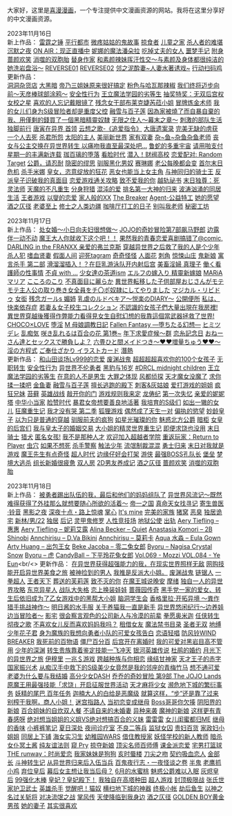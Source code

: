 大家好，这里是<a href="https://www.favcomic.com">喜漫漫画</a>，一个专注提供中文漫画资源的网站。我将在这里分享好的中文漫画资源。

2023年11月16日<br/>
  新上作品：
    <a href="https://www.favcomic.com/comic/detail/905154980934197248">雷霆之锤</a>
    <a href="https://www.favcomic.com/comic/detail/905155264397844480">平行都市</a>
    <a href="https://www.favcomic.com/comic/detail/906230773969985536">微疼姑姑的鬼故事</a>
    <a href="https://www.favcomic.com/comic/detail/906966482649489408">掠食者</a>
    <a href="https://www.favcomic.com/comic/detail/906967184943751168">儿童之家</a>
    <a href="https://www.favcomic.com/comic/detail/906967441396080640">杀人者的难堪</a>
    <a href="https://www.favcomic.com/comic/detail/907256797612613632">沉默之夜</a>
    <a href="https://www.favcomic.com/comic/detail/907260052958748672">ON AIR：现正直播中</a>
    <a href="https://www.favcomic.com/comic/detail/907262243090079744">妮娜的魔法潘朵拉</a>
    <a href="https://www.favcomic.com/comic/detail/907263237014298624">吃掉丈夫的女人</a>
    <a href="https://www.favcomic.com/comic/detail/907263507714678784">噩梦手记</a>
    <a href="https://www.favcomic.com/comic/detail/907263991552811008">附身</a>
    <a href="https://www.favcomic.com/comic/detail/907268746794639360">蔷颜欢笑</a>
    <a href="https://www.favcomic.com/comic/detail/907269158864035840">消噬的双胞胎</a>
    <a href="https://www.favcomic.com/comic/detail/908383228417679360">替身作家</a>
    <a href="https://www.favcomic.com/comic/detail/922521172019650560">和素颜辣妹挥汗性交～与素颜及身体都很纯洁的她洗岩盘浴～</a>
    <a href="https://www.favcomic.com/comic/detail/922522497738481664">REVERSE01</a>
    <a href="https://www.favcomic.com/comic/detail/922523696298598400">REVERSE02</a>
    <a href="https://www.favcomic.com/comic/detail/922525316524679168">邻之泥酔妻~人妻水著诱戏~</a>
    <a href="https://www.favcomic.com/comic/detail/922615124039180288">行动扫码鸡</a><br/>
  更新作品：<br/>
    <a href="https://www.favcomic.com/comic/detail/898251860379574272">洞洞杂货店</a>
    <a href="https://www.favcomic.com/comic/detail/871727812581662720">大黑暗</a>
    <a href="https://www.favcomic.com/comic/detail/871729096223236096">帝乃三姐妹原来很好搞定</a>
    <a href="https://www.favcomic.com/comic/detail/871950652564185088">粉色与哈瓦那辣椒</a>
    <a href="https://www.favcomic.com/comic/detail/872194178493325312">我们终将迈步向前～天彦棒球部涂鸦～</a>
    <a href="https://www.favcomic.com/comic/detail/872982281210437632">安全性行为</a>
    <a href="https://www.favcomic.com/comic/detail/875445835847049216">王立魔法学园的劣等生</a>
    <a href="https://www.favcomic.com/comic/detail/875446337821351936">抽奖特奖：无双后宫权</a>
    <a href="https://www.favcomic.com/comic/detail/877346062027857920">女校之星</a>
    <a href="https://www.favcomic.com/comic/detail/878007925556256768">喜欢的人忘记戴眼镜了</a>
    <a href="https://www.favcomic.com/comic/detail/879498286128570368">残念女干部布莱克婕芮菈小姐</a>
    <a href="https://www.favcomic.com/comic/detail/879503581605142528">冒牌炼金术师</a>
    <a href="https://www.favcomic.com/comic/detail/882333886691024896">我的女儿们身为S级冒险者却是重度父控</a>
    <a href="https://www.favcomic.com/comic/detail/883475090560393216">融雪与百子莲</a>
    <a href="https://www.favcomic.com/comic/detail/885156159412117504">因為家被燒了而自暴自棄的我、用僅剩的錢買了一個黑暗精靈奴隸</a>
    <a href="https://www.favcomic.com/comic/detail/886622055271899136">无限之住人～幕末之章～</a>
    <a href="https://www.favcomic.com/comic/detail/886972562310045696">刺激的部队生活</a>
    <a href="https://www.favcomic.com/comic/detail/886974261368070144">独脚前行</a>
    <a href="https://www.favcomic.com/comic/detail/887028042701086720">唐寅在异界 </a>
    <a href="https://www.favcomic.com/comic/detail/888129375420162048">首领</a>
    <a href="https://www.favcomic.com/comic/detail/888215731416735744">云想之歌-《追爱指令》</a>
    <a href="https://www.favcomic.com/comic/detail/888219830291931136">大唐遗案录</a>
    <a href="https://www.favcomic.com/comic/detail/888221074699984896">完美无缺的虏获</a>
    <a href="https://www.favcomic.com/comic/detail/888507520874848256">一个人去死</a>
    <a href="https://www.favcomic.com/comic/detail/889549723285987328">杀君所怨</a>
    <a href="https://www.favcomic.com/comic/detail/892219688203984896">太阳的主人</a>
    <a href="https://www.favcomic.com/comic/detail/895696884155424768">美丽新世界</a>
    <a href="https://www.favcomic.com/comic/detail/895781038498914304">家有双妻</a>
    <a href="https://www.favcomic.com/comic/detail/896166477357522944">杂~鱼~杂鱼杂鱼老师</a>
    <a href="https://www.favcomic.com/comic/detail/897506338509299712">丧女与公主交换在异世界转生 以痛吻我直至最深处吧...</a>
    <a href="https://www.favcomic.com/comic/detail/898220550080569344">鲁蛇的多重宇宙</a>
    <a href="https://www.favcomic.com/comic/detail/899037867114897408">请用啪支付</a>
    <a href="https://www.favcomic.com/comic/detail/900003225699229696">星期一的丰满新连载</a>
    <a href="https://www.favcomic.com/comic/detail/900737173114986496">珈百璃的堕落</a>
    <a href="https://www.favcomic.com/comic/detail/902633226344996864">看脸时代</a>
    <a href="https://www.favcomic.com/comic/detail/902637162749632512">潜入！财阀高校</a>
    <a href="https://www.favcomic.com/comic/detail/902892950017679360">恋爱配对: Random Target</a>
    <a href="https://www.favcomic.com/comic/detail/903321352310759424">公爵，请忍耐</a>
    <a href="https://www.favcomic.com/comic/detail/903322854739812352">隐密的缪思</a>
    <a href="https://www.favcomic.com/comic/detail/903325266959540224">驯服黑化男奴</a>
    <a href="https://www.favcomic.com/comic/detail/903325642492354560">赛琳娜</a>
    <a href="https://www.favcomic.com/comic/detail/903330454894157824">老公每晚都会变</a>
    <a href="https://www.favcomic.com/comic/detail/903336245189550080">首尔末日危机</a>
    <a href="https://www.favcomic.com/comic/detail/903338810333601792">杀手米娜</a>
    <a href="https://www.favcomic.com/comic/detail/903415045269102592">皇女，恣意绽放的狂花</a>
    <a href="https://www.favcomic.com/comic/detail/903426825118687232">恶女也能当上女主角</a>
    <a href="https://www.favcomic.com/comic/detail/903444210508767232">与神同归的骑士王</a>
    <a href="https://www.favcomic.com/comic/detail/903665647249137664">反派皇子识破我的真面目</a>
    <a href="https://www.favcomic.com/comic/detail/903666338764038144">恋爱游戏通关攻略</a>
    <a href="https://www.favcomic.com/comic/detail/903669248705044480">致不爱我的你</a>
    <a href="https://www.favcomic.com/comic/detail/903671033670803456">越轨祕书</a>
    <a href="https://www.favcomic.com/comic/detail/903781090899140608">末日独尊：死灵法师</a>
    <a href="https://www.favcomic.com/comic/detail/903784209552908288">天魔的不凡重生</a>
    <a href="https://www.favcomic.com/comic/detail/903789055727247360">分身狩猎</a>
    <a href="https://www.favcomic.com/comic/detail/903798436070039552">混沌的爱</a>
    <a href="https://www.favcomic.com/comic/detail/904778284334718976">排名第一大神的归来</a>
    <a href="https://www.favcomic.com/comic/detail/905042835848437760">波涛汹涌的同居生活</a>
    <a href="https://www.favcomic.com/comic/detail/905152203327676416">王者游戏</a>
    <a href="https://www.favcomic.com/comic/detail/905483347101360128">以燮的恋爱</a>
    <a href="https://www.favcomic.com/comic/detail/905484302844829696">家人般的XX</a>
    <a href="https://www.favcomic.com/comic/detail/905493536105963520">The Breaker</a>
    <a href="https://www.favcomic.com/comic/detail/905495283067133952">Agent-公益特工</a>
    <a href="https://www.favcomic.com/comic/detail/905892328785453056">她的愿望</a>
    <a href="https://www.favcomic.com/comic/detail/906617540262895616">酒之仄径</a>
    <a href="https://www.favcomic.com/comic/detail/910624756749967360">老婆至上</a>
    <a href="https://www.favcomic.com/comic/detail/912868562761293824">修士之人类边疆</a>
    <a href="https://www.favcomic.com/comic/detail/913148211663872000">咖啡厅打工的日子</a>
    <a href="https://www.favcomic.com/comic/detail/913149493006966784">别叫我老师</a>
    <a href="https://www.favcomic.com/comic/detail/916059935526232064">秘密工坊</a><br/>

2023年11月17日<br/>
  新上作品：
     <a href="https://www.favcomic.com/comic/detail/872895176362827776">处女婚～小日向夫妇很想做～</a>
     <a href="https://www.favcomic.com/comic/detail/880598814640185344">JOJO的奇妙冒险第7部飙马野郎</a>
     <a href="https://www.favcomic.com/comic/detail/880601752775303168">边露伴一动不动</a>
     <a href="https://www.favcomic.com/comic/detail/886627858829680640">魔王大人你就收下这个吧！！</a>
     <a href="https://www.favcomic.com/comic/detail/894594604962291712">果然我的青春恋爱喜剧搞错了@comic,</a>
     <a href="https://www.favcomic.com/comic/detail/895330837359370240">DARLING in the FRANXX 亲爱的弗兰克斯</a>
     <a href="https://www.favcomic.com/comic/detail/895332952257470464">穿越异世界之后救了我的人是个少年杀人犯</a>
     <a href="https://www.favcomic.com/comic/detail/906226068732649472">嗜血贤妻</a>
     <a href="https://www.favcomic.com/comic/detail/906227818524975104">假面人间</a>
     <a href="https://www.favcomic.com/comic/detail/906962642059534336">迎死tagram</a>
     <a href="https://www.favcomic.com/comic/detail/906963270269804544">奇奇怪怪</a>
     <a href="https://www.favcomic.com/comic/detail/906964020819533824">人面花</a>
     <a href="https://www.favcomic.com/comic/detail/906964263434854400">刺角</a>
     <a href="https://www.favcomic.com/comic/detail/906966168768749568">惊悚山庄</a>
     <a href="https://www.favcomic.com/comic/detail/906967726659084288">鬼新娘</a>
     <a href="https://www.favcomic.com/comic/detail/918862358451986432">寓言杀手 第二部</a>
     <a href="https://www.favcomic.com/comic/detail/922844285638942720">滑溜溜插入！？在巨乳游泳队开内射后宫</a>
     <a href="https://www.favcomic.com/comic/detail/922869863867883520">美畜淫婦 真理子</a>
     <a href="https://www.favcomic.com/comic/detail/922870343562043392">働く看護師の性事情</a>
     <a href="https://www.favcomic.com/comic/detail/922870794927874048">不貞 with …</a>
     <a href="https://www.favcomic.com/comic/detail/922871092857675776">少女達の茶道ism</a>
     <a href="https://www.favcomic.com/comic/detail/922871497566068736">エルフの嫁入り 精靈新嫁娘</a>
     <a href="https://www.favcomic.com/comic/detail/922871737832579072">MARiA マリア</a>
     <a href="https://www.favcomic.com/comic/detail/922872050979315712">こころのこり</a>
     <a href="https://www.favcomic.com/comic/detail/922873220175110144">不真面目に麗らか</a>
     <a href="https://www.favcomic.com/comic/detail/922873571250937856">異世界転移した子供部屋おじさんがモテモテ主人公の取り巻き女全員をチ〇ポ奴隷にしてやりました</a>
     <a href="https://www.favcomic.com/comic/detail/922873858183274496">マジカル・リビドゥ</a>
     <a href="https://www.favcomic.com/comic/detail/922874057509183488">女衒</a>
     <a href="https://www.favcomic.com/comic/detail/922874520707145728">残念ガールs </a>
     <a href="https://www.favcomic.com/comic/detail/922874883434749952">媚姉</a>
     <a href="https://www.favcomic.com/comic/detail/922875932719587328">乳虐のルドベキア〜悦楽のDIARY〜</a>
     <a href="https://www.favcomic.com/comic/detail/922877196475965440">公開便所</a>
     <a href="https://www.favcomic.com/comic/detail/922877576089837568">私は、快楽依存症</a>
     <a href="https://www.favcomic.com/comic/detail/922877886900346880">若妻＆女子校生コレクション</a>
     <a href="https://www.favcomic.com/comic/detail/922878245542699008">不認識的女孩子們大量出現在我房裡!</a>
     <a href="https://www.favcomic.com/comic/detail/922878624628088832">異世界穿越後獲得作弊能力看得見女生自慰幻想的我靠這個當武器拯救了世界!</a>
     <a href="https://www.favcomic.com/comic/detail/922878953713180672">CHOCO×LOVE</a>
     <a href="https://www.favcomic.com/comic/detail/922879299298664448">堕淫</a>
     <a href="https://www.favcomic.com/comic/detail/922879649481105408">M 母娘調教日記</a>
     <a href="https://www.favcomic.com/comic/detail/922879914762444800">Fallen Fantasy ―堕ちたる幻想―</a>
     <a href="https://www.favcomic.com/comic/detail/922880174167564288">ヒミツデレ</a>
     <a href="https://www.favcomic.com/comic/detail/922880366790975488">乱痴気</a>
     <a href="https://www.favcomic.com/comic/detail/922880612149370880">咲き乱れるは百合の花 第1巻~</a>
     <a href="https://www.favcomic.com/comic/detail/922881036000567296">年下求愛症候～群</a>
     <a href="https://www.favcomic.com/comic/detail/922881399743193088">恋糸記念日</a>
     <a href="https://www.favcomic.com/comic/detail/922882024635768832">おねーさん達とセックスで勝負しよ？</a>
     <a href="https://www.favcomic.com/comic/detail/922882408993398784">六畳ひと間メイドつき～♥♥増量ちゅう♥♥～</a>
     <a href="https://www.favcomic.com/comic/detail/922882731489239040">淫の方程式</a>
     <a href="https://www.favcomic.com/comic/detail/922883109005959168">ご奉仕ざかり   イラストカード</a>
     <a href="https://www.favcomic.com/comic/detail/922883498937819136">潛熱</a><br/>
  更新作品：
     <a href="https://www.favcomic.com/comic/detail/871366185097240576">和山田谈场Lv999的恋爱</a>
     <a href="https://www.favcomic.com/comic/detail/871727293624623104">废渊战鬼</a>
     <a href="https://www.favcomic.com/comic/detail/872977906391982080">超超超超喜欢你的100个女孩子</a>
     <a href="https://www.favcomic.com/comic/detail/872979228541460480">无职转生</a>
     <a href="https://www.favcomic.com/comic/detail/872982281210437632">安全性行为</a>
     <a href="https://www.favcomic.com/comic/detail/872985323699838976">异世界不伦勇者</a>
     <a href="https://www.favcomic.com/comic/detail/873338293062868992">黑豹与16岁</a>
     <a href="https://www.favcomic.com/comic/detail/875190331434475520">#DRCL midnight children</a>
     <a href="https://www.favcomic.com/comic/detail/875445835847049216">王立魔法学园的劣等生</a>
     <a href="https://www.favcomic.com/comic/detail/875463427152289792">在意的人不是男生</a>
     <a href="https://www.favcomic.com/comic/detail/875793359107661824">大罪之体现</a>
     <a href="https://www.favcomic.com/comic/detail/878010903025557504">风都侦探</a>
     <a href="https://www.favcomic.com/comic/detail/880575421828177920">天才魔女没魔了</a>
     <a href="https://www.favcomic.com/comic/detail/880608778947534848">求你揉一揉吧</a>
     <a href="https://www.favcomic.com/comic/detail/882326981016952832">金鱼妻</a>
     <a href="https://www.favcomic.com/comic/detail/883475090560393216">融雪与百子莲</a>
     <a href="https://www.favcomic.com/comic/detail/883476301233659904">擅长逃跑的殿下</a>
     <a href="https://www.favcomic.com/comic/detail/885530210496290816">刺客&灰姑娘</a>
     <a href="https://www.favcomic.com/comic/detail/886919238747561984">爱打游戏的姐姐</a>
     <a href="https://www.favcomic.com/comic/detail/887035575004176384">疯狂兄妹</a>
     <a href="https://www.favcomic.com/comic/detail/887889961028820992">苔藓</a>
     <a href="https://www.favcomic.com/comic/detail/887891886763810816">英雄战线</a>
     <a href="https://www.favcomic.com/comic/detail/888103708842401792">敲开你的门</a>
     <a href="https://www.favcomic.com/comic/detail/888119768224243712">游戏规则我来定</a>
     <a href="https://www.favcomic.com/comic/detail/888212328317853696">龙俦纪</a>
     <a href="https://www.favcomic.com/comic/detail/893217404455362560">第一次失忆</a>
     <a href="https://www.favcomic.com/comic/detail/893219112925405184">亲爱的妮妮塔</a>
     <a href="https://www.favcomic.com/comic/detail/896166013274562560">中华小当家</a>
     <a href="https://www.favcomic.com/comic/detail/902638750230781952">脸赞时代</a>
     <a href="https://www.favcomic.com/comic/detail/902905210417061888">暴君女帝想要善良地活著</a>
     <a href="https://www.favcomic.com/comic/detail/902914286156914688">我培育的S级们</a>
     <a href="https://www.favcomic.com/comic/detail/902915059980836864">如出一辙的女儿</a>
     <a href="https://www.favcomic.com/comic/detail/902917682238726144">狂魔重生记</a>
     <a href="https://www.favcomic.com/comic/detail/902920394284081152">我才没有哭 第二季</a>
     <a href="https://www.favcomic.com/comic/detail/902925590024298496">狐狸游戏</a>
     <a href="https://www.favcomic.com/comic/detail/902926676047044608">偶然成了天生一对</a>
     <a href="https://www.favcomic.com/comic/detail/902928000234954752">偏执的慾望</a>
     <a href="https://www.favcomic.com/comic/detail/902933285007663104">妙龄皇子</a>
     <a href="https://www.favcomic.com/comic/detail/903320755553574912">以为只是普通的穿越</a>
     <a href="https://www.favcomic.com/comic/detail/903327327725953024">驯服前夫的疯狗</a>
     <a href="https://www.favcomic.com/comic/detail/903328929593565184">如星光璀璨的你</a>
     <a href="https://www.favcomic.com/comic/detail/903330090509803520">魅惑北方公爵</a>
     <a href="https://www.favcomic.com/comic/detail/903338446142185472">暗柜</a>
     <a href="https://www.favcomic.com/comic/detail/903415470185652224">女皇的后宫们</a>
     <a href="https://www.favcomic.com/comic/detail/903416038497067008">我与皇太子的婚姻交易</a>
     <a href="https://www.favcomic.com/comic/detail/903426196031807488">大小姐的精灵世界重生记</a>
     <a href="https://www.favcomic.com/comic/detail/903427749081915392">即便求饶也没用</a>
     <a href="https://www.favcomic.com/comic/detail/903432015393726464">末日骑士</a>
     <a href="https://www.favcomic.com/comic/detail/903433399925088256">猎犬</a>
     <a href="https://www.favcomic.com/comic/detail/903670617117696000">匿名女孩!</a>
     <a href="https://www.favcomic.com/comic/detail/903781415852843008">我不是那种人才</a>
     <a href="https://www.favcomic.com/comic/detail/903784529825767424">欢迎加入超越者学院</a>
     <a href="https://www.favcomic.com/comic/detail/903785261022978048">重返玩家：Return to Player</a>
     <a href="https://www.favcomic.com/comic/detail/903787171062882304">虫穴</a>
     <a href="https://www.favcomic.com/comic/detail/903791190086918144">如果不想死</a>
     <a href="https://www.favcomic.com/comic/detail/903791844461256704">杀手警察</a>
     <a href="https://www.favcomic.com/comic/detail/903792142433001472">触法少年</a>
     <a href="https://www.favcomic.com/comic/detail/903794043115413504">流氓制裁混混</a>
     <a href="https://www.favcomic.com/comic/detail/904411937562042368">勇士归来</a>
     <a href="https://www.favcomic.com/comic/detail/904414202502979584">末日对我就是游戏</a>
     <a href="https://www.favcomic.com/comic/detail/904416131136233472">魔王先生有点奇怪</a>
     <a href="https://www.favcomic.com/comic/detail/904777267849338880">超人时代</a>
     <a href="https://www.favcomic.com/comic/detail/905150839449067520">边缘仔好会打架</a>
     <a href="https://www.favcomic.com/comic/detail/905151847306764288">游侠</a>
     <a href="https://www.favcomic.com/comic/detail/905153118101184512">最强BOSS孔队长</a>
     <a href="https://www.favcomic.com/comic/detail/905153962754318336">堡垒</a>
     <a href="https://www.favcomic.com/comic/detail/905156313720430592">梦境大逃杀</a>
     <a href="https://www.favcomic.com/comic/detail/905489287020158976">组长新婚很疲惫</a>
     <a href="https://www.favcomic.com/comic/detail/905492535470858240">双人房</a>
     <a href="https://www.favcomic.com/comic/detail/905891931228348416">2D男友养成记</a>
     <a href="https://www.favcomic.com/comic/detail/906617540262895616">酒之仄径</a>
     <a href="https://www.favcomic.com/comic/detail/907268746794639360">蔷颜欢笑</a>
     <a href="https://www.favcomic.com/comic/detail/907269158864035840">消噬的双胞胎</a><br/>

2023年11月18日<br/>
  新上作品：
    <a href="https://www.favcomic.com/comic/872873902680973312">被勇者踢出队伍的我，最后和他们的妈妈组队了</a>
    <a href="https://www.favcomic.com/comic/880573450677264384">异世界风流记～既然难得获得了外挂那么就想要随心所欲的活着～</a>
    <a href="https://www.favcomic.com/comic/882783059710189568">帝一之国</a>
    <a href="https://www.favcomic.com/comic/889893847558135808">真命天女找寻记</a>
    <a href="https://www.favcomic.com/comic/894391346868133888">寄生兽医·铃音</a>
    <a href="https://www.favcomic.com/comic/906224123225710592">黑影之夜</a>
    <a href="https://www.favcomic.com/comic/906227278827102208">深夜十点・路上惊魂</a>
    <a href="https://www.favcomic.com/comic/906228141868064768">掌心</a>
    <a href="https://www.favcomic.com/comic/906228734435139584">It's mine</a>
    <a href="https://www.favcomic.com/comic/906229381121318912">完美的家族</a>
    <a href="https://www.favcomic.com/comic/906236415615049728">猪窝</a>
    <a href="https://www.favcomic.com/comic/906956892469862400">恶臭</a>
    <a href="https://www.favcomic.com/comic/906957908422565888">独居诡宅</a>
    <a href="https://www.favcomic.com/comic/906958334224113664">新林/男/22</a>
    <a href="https://www.favcomic.com/comic/906958764459040768">独居</a>
    <a href="https://www.favcomic.com/comic/906959104038281216">后记</a>
    <a href="https://www.favcomic.com/comic/906960858263986176">灵甲鬼修罗</a>
    <a href="https://www.favcomic.com/comic/906961109804785664">人性竞技场</a>
    <a href="https://www.favcomic.com/comic/906961570930761728">地狱公使</a>
    <a href="https://www.favcomic.com/comic/922917081274523648">出轨</a>
    <a href="https://www.favcomic.com/comic/923292378981343232">Aery Tiefling – 惠惠</a>
    <a href="https://www.favcomic.com/comic/923292476100452352">Aery Tiefling – 妮莉艾露</a>
    <a href="https://www.favcomic.com/comic/923292566324125696">Alina Becker – Quiet</a>
    <a href="https://www.favcomic.com/comic/923292669856325632">Anastasia Komori – 2B Shinobi</a>
    <a href="https://www.favcomic.com/comic/923292762760159232">Annchirisu – D.Va Bikini</a>
    <a href="https://www.favcomic.com/comic/923292875142340608">Annchirisu – 莫莉卡</a>
    <a href="https://www.favcomic.com/comic/923292968218140672">Aqua 水淼 – Eula Gown</a>
    <a href="https://www.favcomic.com/comic/923293196241477632">Arty Huang – 出包王女</a>
    <a href="https://www.favcomic.com/comic/923293299228418048">Beke Jacoba – 零二兔女郎</a>
    <a href="https://www.favcomic.com/comic/923293397379325952">Byoru – Nagisa Crystal Snow</a>
    <a href="https://www.favcomic.com/comic/923293537322278912">Byoru – 虎</a>
    <a href="https://www.favcomic.com/comic/923293628347064320">CandyBall – 下平玲花兔女郎</a>
    <a href="https://www.favcomic.com/comic/923295527578247168">Vol.069 - Mozzi </a>
    <a href="https://www.favcomic.com/comic/923295650148392960">VOL.084 - Ye Eun</a><br/<>
  更新作品：
    <a href="https://www.favcomic.com/comic/871372817977974784">在异世界获得超强能力的我，在现实世界照样无敌</a>
    <a href="https://www.favcomic.com/comic/871544837348925440">网购技能开启异世界美食之旅</a>
    <a href="https://www.favcomic.com/comic/871546632351653888">被神捡到的男人</a>
    <a href="https://www.favcomic.com/comic/871723862583287808">我推是反派大小姐。</a>
    <a href="https://www.favcomic.com/comic/871727293624623104">废渊战鬼</a>
    <a href="https://www.favcomic.com/comic/871731888501432320">链锯人</a>
    <a href="https://www.favcomic.com/comic/871934912159162368">一拳超人</a>
    <a href="https://www.favcomic.com/comic/872520511878471680">王者天下</a>
    <a href="https://www.favcomic.com/comic/872530534696361984">葬送的芙莉莲</a>
    <a href="https://www.favcomic.com/comic/872638057445203968">致不灭的你</a>
    <a href="https://www.favcomic.com/comic/872639940226326528">在魔王城说晚安</a>
    <a href="https://www.favcomic.com/comic/872864845144399872">摩绪</a>
    <a href="https://www.favcomic.com/comic/872869703016652800">独自一人的异世界攻略</a>
    <a href="https://www.favcomic.com/comic/872872096290709504">东京异星人</a>
    <a href="https://www.favcomic.com/comic/872876321087299584">战队大失格</a>
    <a href="https://www.favcomic.com/comic/872883179097300992">恋上换装娃娃</a>
    <a href="https://www.favcomic.com/comic/872977326936301568">蔷薇园传奇</a>
    <a href="https://www.favcomic.com/comic/872988627901227008">黑手党一家的爱女、转生后依旧成为了乙女游戏中的黑帮大小姐</a>
    <a href="https://www.favcomic.com/comic/872990513857437696">脑洞学生会</a>
    <a href="https://www.favcomic.com/comic/872992467052535808">香格里拉·开拓异境 ～粪作猎手挑战神作～</a>
    <a href="https://www.favcomic.com/comic/873167881226035200">明日酱的水手服</a>
    <a href="https://www.favcomic.com/comic/873168586884128768">关于养猫我一直是新手</a>
    <a href="https://www.favcomic.com/comic/873207634038235136">异世界悠闲纪行～边养娃边当冒险者～</a>
    <a href="https://www.favcomic.com/comic/873218280968560640">影宅</a>
    <a href="https://www.favcomic.com/comic/873235170608685056">很会察言观色的公司新人与冷漠的前辈</a>
    <a href="https://www.favcomic.com/comic/873731398610067456">拳愿奥米迦</a>
    <a href="https://www.favcomic.com/comic/873742132819664896">任侠转生</a>
    <a href="https://www.favcomic.com/comic/873752434219032576">彻夜之歌</a>
    <a href="https://www.favcomic.com/comic/873757397020188672">不喜欢女儿反而喜欢妈妈我吗？</a>
    <a href="https://www.favcomic.com/comic/873758158525440000">租借女友</a>
    <a href="https://www.favcomic.com/comic/875099497238241280">魔法禁书目录</a>
    <a href="https://www.favcomic.com/comic/875210605177479168">圣者无双</a>
    <a href="https://www.favcomic.com/comic/875455395307593728">地缚少年花子君</a>
    <a href="https://www.favcomic.com/comic/875462329054142464">身为魔族的我想向勇者小队的可爱女孩告白</a>
    <a href="https://www.favcomic.com/comic/875464372296753152">恋语轻唱</a>
    <a href="https://www.favcomic.com/comic/875480587396325376">防风铃WIND BREAKER</a>
    <a href="https://www.favcomic.com/comic/875771224788180992">我死前的百物语</a>
    <a href="https://www.favcomic.com/comic/877184975550685184">僵尸百分百</a>
    <a href="https://www.favcomic.com/comic/877187090562031616">后宫开在离婚时</a>
    <a href="https://www.favcomic.com/comic/877193316888879104">我的可爱对黑岩目高不管用</a>
    <a href="https://www.favcomic.com/comic/877194926176215040">少年的深渊</a>
    <a href="https://www.favcomic.com/comic/877196176011698176">转生贵族靠着鉴定技能一飞冲天</a>
    <a href="https://www.favcomic.com/comic/877197187845595136">银河英雄传说</a>
    <a href="https://www.favcomic.com/comic/877350041570910208">杜鹃的婚约</a>
    <a href="https://www.favcomic.com/comic/877356400873971712">月光下的异世界之旅</a>
    <a href="https://www.favcomic.com/comic/877363183524913152">伊穆里</a>
    <a href="https://www.favcomic.com/comic/877370151845109760">一兆＄游戏</a>
    <a href="https://www.favcomic.com/comic/877618136222932992">跨越种族与你相恋</a>
    <a href="https://www.favcomic.com/comic/877620255994814464">缘结甘神家</a>
    <a href="https://www.favcomic.com/comic/877627774276345856">天才王子的赤字国家振兴术</a>
    <a href="https://www.favcomic.com/comic/878020646695739392">从痴汉手中救下的S级美少女竟然是我的邻座的青梅竹马</a>
    <a href="https://www.favcomic.com/comic/878353668905246720">想不通可爱老婆为什么要与我结婚</a>
    <a href="https://www.favcomic.com/comic/878385561826631680">高分少女DASH</a>
    <a href="https://www.favcomic.com/comic/880600797631619072">乔乔的奇妙冒险 第9部 The JOJO Lands</a>
    <a href="https://www.favcomic.com/comic/880899655163060224">原魔王用最强技能「求饶」开启征服世界活动</a>
    <a href="https://www.favcomic.com/comic/882335018683342848">天才麻将少女</a>
    <a href="https://www.favcomic.com/comic/882745016496300032">濒危地下城的繁衍事务</a>
    <a href="https://www.favcomic.com/comic/882746431956459520">妖精的尾巴 百年任务</a>
    <a href="https://www.favcomic.com/comic/883464688455786496">迦楠大人的白给是恶魔级</a>
    <a href="https://www.favcomic.com/comic/883777651490299904">就算这样，“步”还是靠了过来</a>
    <a href="https://www.favcomic.com/comic/885519550282604544">别榨干我啊，商人小姐！</a>
    <a href="https://www.favcomic.com/comic/885529824137977856">迷宫指路人</a>
    <a href="https://www.favcomic.com/comic/886973726317486080">当初恋变成继母</a>
    <a href="https://www.favcomic.com/comic/887030916772405248">Boss哥哥你欠揍</a>
    <a href="https://www.favcomic.com/comic/887034185305432064">阴阳界的新娘</a>
    <a href="https://www.favcomic.com/comic/887054359567933440">百合姐妹的自炊双人餐</a>
    <a href="https://www.favcomic.com/comic/887695377606778880">不请自来的未婚妻</a>
    <a href="https://www.favcomic.com/comic/888145345849204736">异种来袭</a>
    <a href="https://www.favcomic.com/comic/888215432681627648">魔神的新娘</a>
    <a href="https://www.favcomic.com/comic/889547522752782336">这样更有青春感呀</a>
    <a href="https://www.favcomic.com/comic/889550565665808384">绝对想当姐姐的义姐VS绝对想搞百合的义妹</a>
    <a href="https://www.favcomic.com/comic/896540594606841856">雷雷雷</a>
    <a href="https://www.favcomic.com/comic/898220021384355840">女儿闺蜜都归ME</a>
    <a href="https://www.favcomic.com/comic/898221817393717248">继母的香味</a>
    <a href="https://www.favcomic.com/comic/898223591571726336">小裤裤笔记</a>
    <a href="https://www.favcomic.com/comic/898227155589275648">夏日深处</a>
    <a href="https://www.favcomic.com/comic/898231359364014080">夜间诊疗室</a>
    <a href="https://www.favcomic.com/comic/898265784978120704">不良二等兵</a>
    <a href="https://www.favcomic.com/comic/899036432776175616">监狱女囚</a>
    <a href="https://www.favcomic.com/comic/899039402364379136">贵妇百货</a>
    <a href="https://www.favcomic.com/comic/899667323105976320">家政妇小姐姐</a>
    <a href="https://www.favcomic.com/comic/899686707438428160">同居上下铺</a>
    <a href="https://www.favcomic.com/comic/900012093942669312">海女实习生</a>
    <a href="https://www.favcomic.com/comic/900362513571520512">幼稚园WARS</a>
    <a href="https://www.favcomic.com/comic/901127928715288576">借住教授家</a>
    <a href="https://www.favcomic.com/comic/902189428666146816">妖怪学校的新人教师</a>
    <a href="https://www.favcomic.com/comic/902189971119677440">暗杀女仆冥土酱</a>
    <a href="https://www.favcomic.com/comic/902887662573199360">纯友谊法则</a>
    <a href="https://www.favcomic.com/comic/902891880650514432">窥 Pry</a>
    <a href="https://www.favcomic.com/comic/902900539208114176">掠夺新娘</a>
    <a href="https://www.favcomic.com/comic/902918613013504000">顶尖名师百师傅</a>
    <a href="https://www.favcomic.com/comic/902921663480471552">课金派恋爱</a>
    <a href="https://www.favcomic.com/comic/902923429693497344">宅男打篮球</a>
    <a href="https://www.favcomic.com/comic/902929282882478080">THE runway：时尚爱恋</a>
    <a href="https://www.favcomic.com/comic/902930502628024320">我家妹妹是狗狗</a>
    <a href="https://www.favcomic.com/comic/902933633273307136">亥时蜃楼</a>
    <a href="https://www.favcomic.com/comic/903326024228544512">刀尖之吻</a>
    <a href="https://www.favcomic.com/comic/903326430509801472">契约吸血恋人</a>
    <a href="https://www.favcomic.com/comic/903331090847113216">金部长</a>
    <a href="https://www.favcomic.com/comic/903331938109104128">斗神转生记</a>
    <a href="https://www.favcomic.com/comic/903335198169636864">从异世界归来后入伍当兵</a>
    <a href="https://www.favcomic.com/comic/903336966781804544">百鬼夜行志・一夜怪谈之卷</a>
    <a href="https://www.favcomic.com/comic/903337292142354432">半鬼</a>
    <a href="https://www.favcomic.com/comic/903338146333335552">老鹰抓小鸡</a>
    <a href="https://www.favcomic.com/comic/903413949180026880">弃位皇后</a>
    <a href="https://www.favcomic.com/comic/903421753399844864">幕后女主想让我当后母？</a>
    <a href="https://www.favcomic.com/comic/903424719833931776">6月的水蜜桃</a>
    <a href="https://www.favcomic.com/comic/903425071174000640">魅惑公爵难以入眠</a>
    <a href="https://www.favcomic.com/comic/903425766056927232">灰烬皇后</a>
    <a href="https://www.favcomic.com/comic/903443802155524096">99强化木棒</a>
    <a href="https://www.favcomic.com/comic/903667412908515328">皇妃？皇妃殿下！</a>
    <a href="https://www.favcomic.com/comic/903781699069026304">我独自在高塔种田</a>
    <a href="https://www.favcomic.com/comic/903782257624489984">超人游戏</a>
    <a href="https://www.favcomic.com/comic/903782754234277888">封顶极限战</a>
    <a href="https://www.favcomic.com/comic/903790195411918848">张氏世家护卫武士</a>
    <a href="https://www.favcomic.com/comic/903790875350540288">英雄杀手</a>
    <a href="https://www.favcomic.com/comic/904412964440907776">觉醒吧！猫奴</a>
    <a href="https://www.favcomic.com/comic/904417199844892672">横扫地下城的神器</a>
    <a href="https://www.favcomic.com/comic/904419152603783168">终极小帐</a>
    <a href="https://www.favcomic.com/comic/904419752720605184">劫后鱼生</a>
    <a href="https://www.favcomic.com/comic/904420677476556800">以神之名过关斩将</a>
    <a href="https://www.favcomic.com/comic/905492961586978816">对决流氓之战</a>
    <a href="https://www.favcomic.com/comic/905494911808315392">掌风传</a>
    <a href="https://www.favcomic.com/comic/906615684082049024">天使降临到我身边</a>
    <a href="https://www.favcomic.com/comic/906617540262895616">酒之仄径</a>
    <a href="https://www.favcomic.com/comic/906619860707057664">GOLDEN BOY黄金男孩</a>
    <a href="https://www.favcomic.com/comic/912866134729039872">她的妻子</a>
    <a href="https://www.favcomic.com/comic/913149142103105536">其实很喜欢</a><br/>

  
